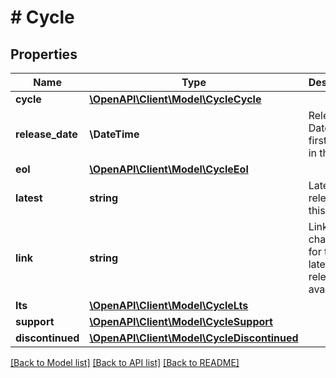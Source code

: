 # # Cycle

## Properties

Name | Type | Description | Notes
------------ | ------------- | ------------- | -------------
**cycle** | [**\OpenAPI\Client\Model\CycleCycle**](CycleCycle.md) |  | [optional]
**release_date** | **\DateTime** | Release Date for the first release in this cycle | [optional]
**eol** | [**\OpenAPI\Client\Model\CycleEol**](CycleEol.md) |  | [optional]
**latest** | **string** | Latest release in this cycle | [optional]
**link** | **string** | Link to changelog for the latest release, if available | [optional]
**lts** | [**\OpenAPI\Client\Model\CycleLts**](CycleLts.md) |  | [optional]
**support** | [**\OpenAPI\Client\Model\CycleSupport**](CycleSupport.md) |  | [optional]
**discontinued** | [**\OpenAPI\Client\Model\CycleDiscontinued**](CycleDiscontinued.md) |  | [optional]

[[Back to Model list]](../../README.md#models) [[Back to API list]](../../README.md#endpoints) [[Back to README]](../../README.md)
